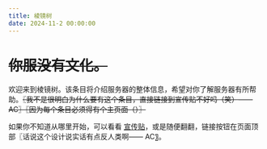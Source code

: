 ```yaml
---
title: 棱镜树
date: 2024-11-2 00:00:00
---
```


# ~~你服没有文化。~~

欢迎来到棱镜树。该条目将介绍服务器的整体信息，希望对你了解服务器有所帮助。~~〖我不是很明白为什么要有这个条目，直接链接到宣传贴不好吗（笑）—— AC〗〖因为每个条目必须得有个主页面（）〗~~

如果你不知道从哪里开始，可以看看 [宣传贴](/leaflet/index.html)，或是随便翻翻，链接按钮在页面顶部〖话说这个设计说实话有点反人类啊—— AC〗。
